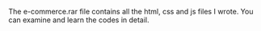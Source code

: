 The e-commerce.rar file contains all the html, css and js files I wrote. You can examine and learn the codes in detail.
